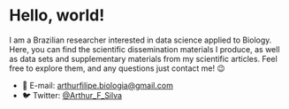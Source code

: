 <!--<p align="center"><a href="https://wowchemy.com" target="_blank" rel="noopener"><img src="https://sourcethemes.com/academic/img/logo_200px.png" alt="Wowchemy Website Builder"></a></p>-->

# Hello, world!

I am a Brazilian researcher interested in data science applied to Biology. Here, you can find the scientific dissemination materials I produce, as well as data sets and supplementary materials from my scientific articles. Feel free to explore them, and any questions just contact me! 😉

- 💬 E-mail: arthurfilipe.biologia@gmail.com
- 🐦 Twitter: [@Arthur_F_Silva](https://twitter.com/Arthur_F_Silva)
